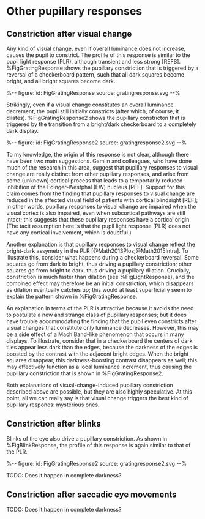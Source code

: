 # Other pupillary responses


## Constriction after visual change

Any kind of visual change, even if overall luminance does not increase, causes the pupil to constrict. The profile of this response is similar to the pupil light response (PLR), although transient and less strong [REFS]. %FigGratingResponse shows the pupillary constriction that is triggered by a reversal of a checkerboard pattern, such that all dark squares become bright, and all bright squares become dark.

%--
figure:
  id: FigGratingResponse
  source: gratingresponse.svg
--%

Strikingly, even if a visual change constitutes an overall luminance decrement, the pupil still initially constricts (after which, of course, it dilates). %FigGratingResponse2 shows the pupillary constricton that is triggered by the transition from a bright/dark checkerboard to a completely dark display.

%--
figure:
  id: FigGratingResponse2
  source: gratingresponse2.svg
--%

To my knowledge, the origin of this response is not clear, although there have been two main suggestions. Gamlin and colleagues, who have done much of the research in this area, suggest that pupillary responses to visual change are really distinct from other pupillary responses, and arise from some (unknown) cortical process that leads to a temportarily reduced inhibition of the Edinger-Westphal (EW) nucleus [REF]. Support for this claim comes from the finding that pupillary responses to visual change are reduced in the affected visual field of patients with cortical blindsight [REF]; in other words, pupillary responses to visual change are impaired when the visual cortex is also impaired, even when subcortical pathways are still intact; this suggests that these pupillary responses have a cortical origin. (The tacit assumption here is that the pupil light response [PLR] does not have any cortical involvement, which is doubtful.)

Another explanation is that pupillary responses to visual change reflect the bright-dark assymetry in the PLR [@Math2013Plos;@Math2015Intra]. To illustrate this, consider what happens during a checkerboard reversal: Some squares go from dark to bright, thus driving a pupillary constriction; other squares go from bright to dark, thus driving a pupillary dilation. Crucially, constriction is much faster than dilation (see %FigLightResponse), and the combined effect may therefore be an initial constriction, which disappears as dilation eventually catches up; this would at least superficially seem to explain the pattern shown in %FigGratingResponse.

An explanation in terms of the PLR is attractive because it avoids the need to postulate a new and strange class of pupillary responses; but it does have trouble accommodating the finding that the pupil even constricts after visual changes that constitute only luminance decreases. However, this may be a side effect of a Mach Band-like phenomenon that occurs in many displays. To illustrate, consider that in a checkerboard the centers of dark tiles appear less dark than the edges, because the darkness of the edges is boosted by the contrast with the adjacent bright edges. When the bright squares disappear, this darkness-boosting contrast disappears as well; this may effectively function as a local luminance increment, thus causing the pupillary constriction that is shown in %FigGratingResponse2.

Both explanations of visual-change-induced pupillary constriction described above are possible, but they are also highly speculative. At this point, all we can really say is that visual change triggers the best kind of pupillary respones: mysterious ones.


## Constriction after blinks

Blinks of the eye also drive a pupillary constriction. As shown in %FigBlinkResponse, the profile of this response is again similar to that of the PLR.

%--
figure:
  id: FigGratingResponse2
  source: gratingresponse2.svg
--%

TODO: Does it happen in complete darkness?


## Constriction after saccadic eye movements

TODO: Does it happen in complete darkness?


